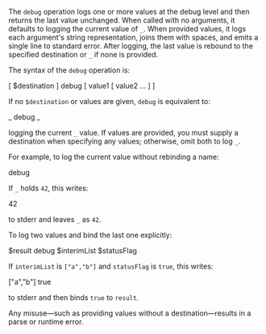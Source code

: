 The `debug` operation logs one or more values at the debug level and then 
returns the last value unchanged. When called with no arguments, it defaults to 
logging the current value of `_`. When provided values, it logs each argument's 
string representation, joins them with spaces, and emits a single line to 
standard error. After logging, the last value is rebound to the specified 
destination or `_` if none is provided.

The syntax of the `debug` operation is:

  [ $destination ] debug [ value1 [ value2 … ] ]

If no `$destination` or values are given, `debug` is equivalent to:

  _ debug _

logging the current `_` value. If values are provided, you must supply a 
destination when specifying any values; otherwise, omit both to log `_`.

For example, to log the current value without rebinding a name:

  debug

If `_` holds `42`, this writes:

  42

to stderr and leaves `_` as `42`.

To log two values and bind the last one explicitly:

  $result debug $interimList $statusFlag

If `interimList` is `["a","b"]` and `statusFlag` is `true`, this writes:

  ["a","b"] true

to stderr and then binds `true` to `result`.

Any misuse—such as providing values without a destination—results in a parse or 
runtime error.
